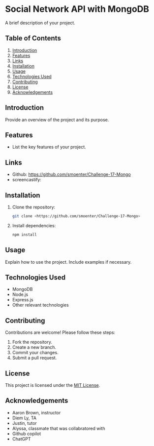 # Social Network API with MongoDB

A brief description of your project.

## Table of Contents
1. [Introduction](#introduction)
2. [Features](#features)
3. [Links](#links)
4. [Installation](#installation)
5. [Usage](#usage)
6. [Technologies Used](#technologies-used)
7. [Contributing](#contributing)
8. [License](#license)
9. [Acknowledgements](#acknowledgements)

## Introduction
Provide an overview of the project and its purpose.

## Features
- List the key features of your project.

## Links
- Github: https://github.com/smoenter/Challenge-17-Mongo
- screencastify: 

## Installation
1. Clone the repository:  
    ```bash
    git clone <https://github.com/smoenter/Challenge-17-Mongo>
    ```
2. Install dependencies:  
    ```bash
    npm install
    ```

## Usage
Explain how to use the project. Include examples if necessary.

## Technologies Used
- MongoDB
- Node.js
- Express.js
- Other relevant technologies

## Contributing
Contributions are welcome! Please follow these steps:
1. Fork the repository.
2. Create a new branch.
3. Commit your changes.
4. Submit a pull request.

## License
This project is licensed under the [MIT License](LICENSE).

## Acknowledgements
- Aaron Brown, instructor
- Diem Ly, TA 
- Justin, tutor
- Alyssa, classmate that was collabratored with 
- Github copilot
- ChatGPT